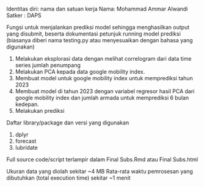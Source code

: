 Identitas diri: nama dan satuan kerja
Nama: Mohammad Ammar Alwandi
Satker : DAPS

Fungsi untuk menjalankan prediksi model sehingga menghasilkan output yang disubmit, beserta dokumentasi petunjuk running model prediksi (biasanya diberi nama testing.py atau menyesuaikan dengan bahasa yang digunakan)
1. Melakukan eksplorasi data dengan melihat correlogram dari data time series jumlah penumpang
2. Melakukan PCA kepada data google mobility index.
3. Membuat model untuk google mobility index untuk memprediksi tahun 2023
4. Membuat model di tahun 2023 dengan variabel regresor hasil PCA dari google mobility index dan jumlah armada untuk memprediksi 6 bulan kedepan.
5. Melakukan prediksi

Daftar library/package dan versi yang digunakan
1. dplyr
2. forecast
3. lubridate

Full source code/script
terlampir dalam Final Subs.Rmd atau Final Subs.html

Ukuran data yang diolah sekitar ~4 MB
Rata-rata waktu pemrosesan yang dibutuhkan (total execution time) sekitar ~1 menit
